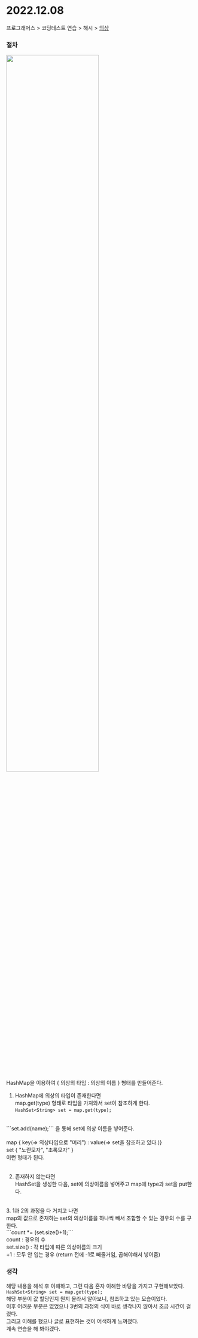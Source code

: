 # 2022.12.08
프로그래머스 > 코딩테스트 연습 > 해시 > [의상](https://school.programmers.co.kr/learn/courses/30/lessons/42578)

### 절차
<img width="70%" src="https://github.com/zisoo-choi/TIL/assets/87762728/8ad4a6d3-5ffd-4761-b6f2-5f217a9ca66a"/>
<br>
HashMap을 이용하여 { 의상의 타입 : 의상의 이름 } 형태를 만들어준다.<br>

1. HashMap에 의상의 타입이 존재한다면<br>
map.get(type) 형태로 타입을 가져와서 set이 참조하게 한다.<br>
```HashSet<String> set = map.get(type);```
<br>
```set.add(name);```
을 통해 set에 의상 이름을 넣어준다.<br><br>
map { key(=> 의상타입으로 "머리") : value(=> set을 참조하고 있다.)}<br>
set { "노란모자", "초록모자" }<br>
이런 형태가 된다.<br><br>

2. 존재하지 않는다면<br>
HashSet을 생성한 다음, set에 의상이름을 넣어주고 map에 type과 set을 put한다.<br>
<br>
3. 1과 2의 과정을 다 거치고 나면<br>
map의 값으로 존재하는 set의 의상이름을 하나씩 빼서 조합할 수 있는 경우의 수를 구한다.<br>
```count *= (set.size()+1);```<br>
count : 경우의 수<br>
set.size() : 각 타입에 따른 의상이름의 크기<br>
+1 : 모두 안 입는 경우 (return 전에 -1로 빼줄거임, 곱해야해서 넣어줌)<br>

### 생각
해당 내용을 해석 후 이해하고, 그런 다음 혼자 이해한 바탕을 가지고 구현해보았다.<br>
```HashSet<String> set = map.get(type);```<br>
해당 부분이 값 할당인지 뭔지 몰라서 알아보니, 참조하고 있는 모습이었다.<br>
이후 어려운 부분은 없었으나 3번의 과정의 식이 바로 생각나지 않아서 조금 시간이 걸렸다.<br>
그리고 이해를 했으나 글로 표현하는 것이 어색하게 느껴졌다.<br>
계속 연습을 해 봐야겠다.